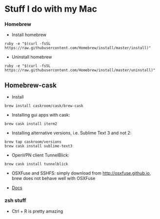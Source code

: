 # Stuff I do with my Mac
### Homebrew
* Install homebrew
```
ruby -e "$(curl -fsSL https://raw.githubusercontent.com/Homebrew/install/master/install)"
```
* Uninstall homebrew
```
ruby -e "$(curl -fsSL https://raw.githubusercontent.com/Homebrew/install/master/uninstall)"
```

## Homebrew-cask
* Install
```
brew install caskroom/cask/brew-cask
```
* Installing gui apps with cask:
```
brew cask install iterm2
```
* Installing alternative versions, i.e. Sublime Text 3 and not 2:
```
brew tap caskroom/versions
brew cask install sublime-text3
```

* OpenVPN client TunnelBlick:
```
brew cask install tunnelblick
```

* OSXFuse and SSHFS: simply download from http://osxfuse.github.io, brew does not behave well with OSXFuse


* [Docs](https://github.com/caskroom/homebrew-cask/blob/master/USAGE.md)

### zsh stuff
* Ctrl + R is pretty amazing


